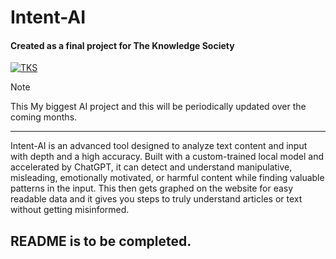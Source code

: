 # Intent-AI
#### Created as a final project for The Knowledge Society
[![TKS](https://images-ext-1.discordapp.net/external/KIHiMzieOI1ZSlyce00rVoyIbPc_HE3iQ3hyOGrS3G4/https/cdn.prod.website-files.com/645d585318b9c94342e5f45b/645d585318b9c94342e5f8ce_Students%2520with%2520Director.webp?format=webp&width=895&height=596 "TKS Embed")](https://tks.world/)


> [!NOTE]
> This My biggest AI project and this will be periodically updated over the coming months.
---
Intent-AI is an advanced tool designed to analyze text content and input with depth and a high accuracy. Built
with a custom-trained local model and accelerated by ChatGPT, it can detect and understand manipulative, misleading,
emotionally motivated, or harmful content while finding valuable patterns in the input. This then gets graphed on the website
for easy readable data and it gives you steps to truly understand articles or text without getting misinformed.

## README is to be completed.
